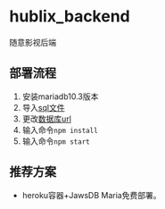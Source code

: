 # hublix_backend

随意影视后端

## 部署流程

1. 安装mariadb10.3版本
2. 导入[sql文件](https://github.com/typenoob/hublix_backend/blob/master/dump-hublix-202206142121.sql)
3. 更改[数据库url](https://github.com/typenoob/hublix_backend/blob/master/config/config.default.js#L40-L52)
4. 输入命令`npm install`
5. 输入命令`npm start`

## 推荐方案

- heroku容器+JawsDB Maria免费部署。 